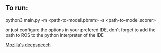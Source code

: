 ## To run:

python3 main.py -m <path-to-model.pbmm> -s <path-to-model.scorer>

or just configure the options in your prefered IDE, don't forget to add the path to ROS to the python interpreter of the IDE

[Mozilla's deepspeech](https://deepspeech.readthedocs.io/en/latest/index.html)

